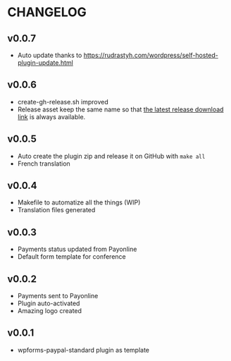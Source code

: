 # CHANGELOG

## v0.0.7 
 - Auto update thanks to https://rudrastyh.com/wordpress/self-hosted-plugin-update.html

## v0.0.6 
 - create-gh-release.sh improved
 - Release asset keep the same name so that [the latest release download
link](https://github.com/epfl-idevelop/wpforms-epfl-payonline/releases/latest/download/wpforms-epfl-payonline.zip)
is always available.

## v0.0.5
 - Auto create the plugin zip and release it on GitHub with `make all`
 - French translation

## v0.0.4
 - Makefile to automatize all the things (WIP)
 - Translation files generated

## v0.0.3
 - Payments status updated from Payonline 
 - Default form template for conference

## v0.0.2
 - Payments sent to Payonline
 - Plugin auto-activated
 - Amazing logo created

## v0.0.1
 - wpforms-paypal-standard plugin as template